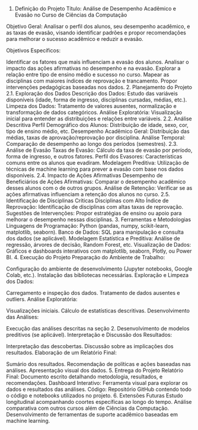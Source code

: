 1. Definição do Projeto
Título: Análise de Desempenho Acadêmico e Evasão no Curso de Ciências da Computação

Objetivo Geral:
Analisar o perfil dos alunos, seu desempenho acadêmico, e as taxas de evasão, visando identificar padrões e propor recomendações para melhorar o sucesso acadêmico e reduzir a evasão.

Objetivos Específicos:

Identificar os fatores que mais influenciam a evasão dos alunos.
Analisar o impacto das ações afirmativas no desempenho e na evasão.
Explorar a relação entre tipo de ensino médio e sucesso no curso.
Mapear as disciplinas com maiores índices de reprovação e trancamento.
Propor intervenções pedagógicas baseadas nos dados.
2. Planejamento do Projeto
2.1. Exploração dos Dados
Descrição dos Dados: Estudo das variáveis disponíveis (idade, forma de ingresso, disciplinas cursadas, médias, etc.).
Limpeza dos Dados: Tratamento de valores ausentes, normalização e transformação de dados categóricos.
Análise Exploratória: Visualização inicial para entender as distribuições e relações entre variáveis.
2.2. Análise Descritiva
Perfil Demográfico dos Alunos: Distribuição de idade, sexo, cor, tipo de ensino médio, etc.
Desempenho Acadêmico Geral: Distribuição das médias, taxas de aprovação/reprovação por disciplina.
Análise Temporal: Comparação de desempenho ao longo dos períodos (semestres).
2.3. Análise de Evasão
Taxas de Evasão: Cálculo da taxa de evasão por período, forma de ingresso, e outros fatores.
Perfil dos Evasores: Características comuns entre os alunos que evadiram.
Modelagem Preditiva: Utilização de técnicas de machine learning para prever a evasão com base nos dados disponíveis.
2.4. Impacto de Ações Afirmativas
Desempenho de Beneficiários de Ações Afirmativas: Comparar o desempenho acadêmico desses alunos com o de outros grupos.
Análise de Retenção: Verificar se as ações afirmativas influenciam a retenção dos alunos no curso.
2.5. Identificação de Disciplinas Críticas
Disciplinas com Alto Índice de Reprovação: Identificação de disciplinas com altas taxas de reprovação.
Sugestões de Intervenções: Propor estratégias de ensino ou apoio para melhorar o desempenho nessas disciplinas.
3. Ferramentas e Metodologias
Linguagens de Programação: Python (pandas, numpy, scikit-learn, matplotlib, seaborn).
Banco de Dados: SQL para manipulação e consulta dos dados (se aplicável).
Modelagem Estatística e Preditiva: Análise de regressão, árvores de decisão, Random Forest, etc.
Visualização de Dados: Gráficos e dashboards interativos com matplotlib, seaborn, Plotly, ou Power BI.
4. Execução do Projeto
Preparação do Ambiente de Trabalho:

Configuração do ambiente de desenvolvimento (Jupyter notebooks, Google Colab, etc.).
Instalação das bibliotecas necessárias.
Exploração e Limpeza dos Dados:

Carregamento e inspeção dos dados.
Tratamento de dados ausentes e outliers.
Análise Exploratória:

Visualizações iniciais.
Cálculo de estatísticas descritivas.
Desenvolvimento das Análises:

Execução das análises descritas na seção 2.
Desenvolvimento de modelos preditivos (se aplicável).
Interpretação e Discussão dos Resultados:

Interpretação das descobertas.
Discussão sobre as implicações dos resultados.
Elaboração de um Relatório Final:

Sumário dos resultados.
Recomendação de políticas e ações baseadas nas análises.
Apresentação visual dos dados.
5. Entrega do Projeto
Relatório Final: Documento escrito detalhando metodologia, resultados, e recomendações.
Dashboard Interativo: Ferramenta visual para explorar os dados e resultados das análises.
Código: Repositório GitHub contendo todo o código e notebooks utilizados no projeto.
6. Extensões Futuras
Estudo longitudinal acompanhando coortes específicas ao longo do tempo.
Análise comparativa com outros cursos além de Ciências da Computação.
Desenvolvimento de ferramentas de suporte acadêmico baseadas em machine learning.